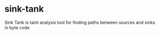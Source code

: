 # sink-tank
Sink Tank is taint analysis tool for finding paths between sources and sinks in byte code
